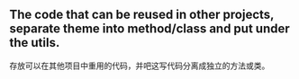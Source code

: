 The code that can be reused in other projects, separate theme into method/class and put under the utils.
---
存放可以在其他项目中重用的代码，并吧这写代码分离成独立的方法或类。